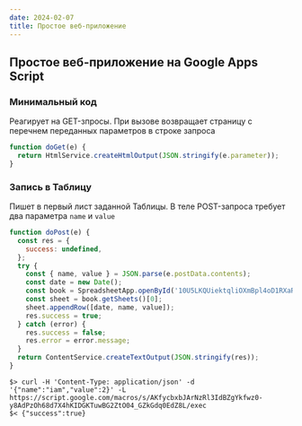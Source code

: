 ```yaml
---
date: 2024-02-07
title: Простое веб-приложение
---
```


## Простое веб-приложение на Google Apps Script

### Минимальный код

Реагирует на GET-зпросы. При вызове возвращает страницу с перечнем переданных параметров в строке запроса

```js
function doGet(e) {
  return HtmlService.createHtmlOutput(JSON.stringify(e.parameter));
}
```

### Запись в Таблицу

Пишет в первый лист заданной Таблицы. В теле POST-запроса требует два параметра `name` и `value`

```js
function doPost(e) {
  const res = {
    success: undefined,
  };
  try {
    const { name, value } = JSON.parse(e.postData.contents);
    const date = new Date();
    const book = SpreadsheetApp.openById('10U5LKQUiektqliOXmBpl4oD1RXaRo_XbZGKWb01dR84');
    const sheet = book.getSheets()[0];
    sheet.appendRow([date, name, value]);
    res.success = true;
  } catch (error) {
    res.success = false;
    res.error = error.message;
  }
  return ContentService.createTextOutput(JSON.stringify(res));
}
```

```shell
$> curl -H 'Content-Type: application/json' -d '{"name":"iam","value":2}' -L https://script.google.com/macros/s/AKfycbxbJArNzRl3IdBZgYkfwz0-y8AdPzOh68d7X4hKIDGKTuwBG2ZtO04_GZkGdq0EdZ8L/exec
$< {"success":true}
```
